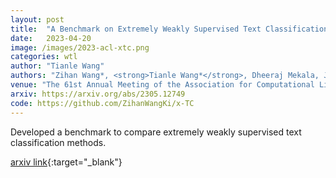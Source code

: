 ```yaml
---
layout: post
title:  "A Benchmark on Extremely Weakly Supervised Text Classification: Reconcile Seed Matching and Prompting Approaches"
date:   2023-04-20
image: /images/2023-acl-xtc.png
categories: wtl
author: "Tianle Wang"
authors: "Zihan Wang*, <strong>Tianle Wang*</strong>, Dheeraj Mekala, Jingbo Shang"
venue: "The 61st Annual Meeting of the Association for Computational Linguistics (Findings)"
arxiv: https://arxiv.org/abs/2305.12749
code: https://github.com/ZihanWangKi/x-TC
---
```


Developed a benchmark to compare extremely weakly supervised text classification methods.

[arxiv link](https://arxiv.org/abs/2305.12749){:target="_blank"}
